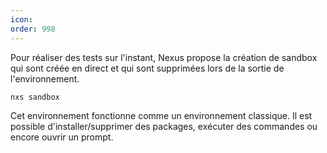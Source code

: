 ```yaml
---
icon: 
order: 998
---
```

Pour réaliser des tests sur l'instant, Nexus propose la création de sandbox qui sont créée en direct et qui sont supprimées lors de la sortie de l'environnement.

```console
nxs sandbox
```

Cet environnement fonctionne comme un environnement classique. Il est possible d'installer/supprimer des packages, exécuter des commandes ou encore ouvrir un prompt.